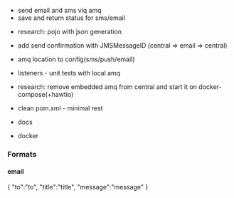 + send email and sms viq amq
+ save and return status for sms/email

- research: pojo with json generation
- add send confirmation with JMSMessageID (central => email => central)
- amq location to config(sms/push/email)

- listeners - unit tests with local amq
- research: remove embedded amq from central and start it on docker-compose(+hawtio)
- clean pom.xml - minimal rest

- docs
- docker


### Formats
#### email
{
  "to":"to",
  "title":"title",
  "message":"message"
}